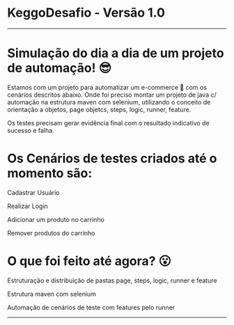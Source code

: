 # KeggoDesafio - Versão 1.0
---------------------------------------------------------------------------------------------------------------------------------------------------------------------------------------------
# Simulação do dia a dia de um projeto de automação! 😎

Estamos com um projeto para automatizar um e-commerce 👾 com os cenários descritos abaixo. 
Onde foi preciso montar um projeto de java c/ automação na estrutura maven com selenium, utilizando o conceito de orientação a objetos, page objetcs, steps, logic, runner, feature. 

Os testes precisam gerar evidência final com o resultado indicativo de sucesso e falha. 

# Os Cenários de testes criados até o momento são: 

Cadastrar Usuário

Realizar Login 

Adicionar um produto no carrinho 

Remover produtos do carrinho 

# O que foi feito até agora? 😮

Estruturação e distribuição de pastas page, steps, logic, runner e feature

Estrutura maven com selenium

Automação de cenários de teste com features pelo runner

---------------------------------------------------------------------------------------------------------------------------------------------------------------------------------------------

